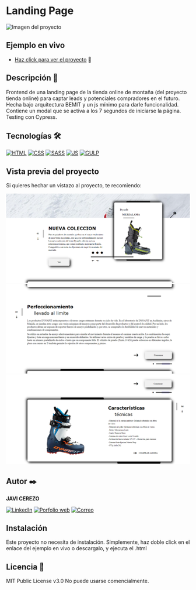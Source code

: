 # Landing Page
![Imagen del proyecto](https://raw.githubusercontent.com/javicerezo/landing-page/master/src/public/assets/imgs/preview.png)

## Ejemplo en vivo
- [Haz click para ver el proyecto](https://javicerezo.github.io/landing-page/) 🚀

## Descripción 📑
Frontend de una landing page de la tienda online de montaña (del proyecto tienda online) para captar leads y potenciales compradores en el futuro. Hecha bajo arquitectura BEMIT y un js mínimo para darle funcionalidad. Contiene un modal que se activa a los 7 segundos de iniciarse la página. Testing con Cypress.

## Tecnologías 🛠
<!-- Iconos de https://github.com/alexandresanlim/Badges4-README.md-Profile -->
[![HTML](https://img.shields.io/badge/HTML5-E34F26?style=for-the-badge&logo=html5&logoColor=white)](https://es.wikipedia.org/wiki/HTML5)
[![CSS](https://img.shields.io/badge/CSS3-1572B6?style=for-the-badge&logo=css3&logoColor=white)](https://es.wikipedia.org/wiki/CSS)
[![SASS](https://img.shields.io/badge/Sass-CC6699?style=for-the-badge&logo=sass&logoColor=white)](https://es.wikipedia.org/wiki/Sass)
[![JS](https://img.shields.io/badge/JavaScript-F7DF1E?style=for-the-badge&logo=javascript&logoColor=black)](https://es.wikipedia.org/wiki/JavaScript)
[![GULP](https://img.shields.io/badge/Gulp-CF4647?style=for-the-badge&logo=gulp&logoColor=white)](https://es.wikipedia.org/wiki/Gulp)

## Vista previa del proyecto
Si quieres hechar un vistazo al proyecto, te recomiendo:

![Captura del proyecto](https://raw.githubusercontent.com/javicerezo/landing-page/master/public/assets/imgs/preview-2.png)
![Captura del proyecto](https://raw.githubusercontent.com/javicerezo/landing-page/master/public/assets/imgs/preview-3.png)
![Captura del proyecto](https://raw.githubusercontent.com/javicerezo/landing-page/master/public/assets/imgs/preview-4.png)

## Autor ✒️
**JAVI CEREZO**

[![LinkedIn](https://img.shields.io/badge/LinkedIn-0077B5?style=for-the-badge&logo=linkedin&logoColor=white)](https://www.linkedin.com/in/javicerezo/)
[![Porfolio web](https://img.shields.io/badge/website-000000?style=for-the-badge&logo=About.me&logoColor=white)](https://javicerezo.netlify.app/)
[![Correo](https://img.shields.io/badge/Gmail-D14836?style=for-the-badge&logo=gmail&logoColor=white)](<mailto:jc.webmob@gmail.com>)

## Instalación 
Este proyecto no necesita de instalación. Simplemente, haz doble click en el enlace del ejemplo en vivo o descargalo, y ejecuta el .html
  
## Licencia 📄
MIT Public License v3.0
No puede usarse comencialmente.